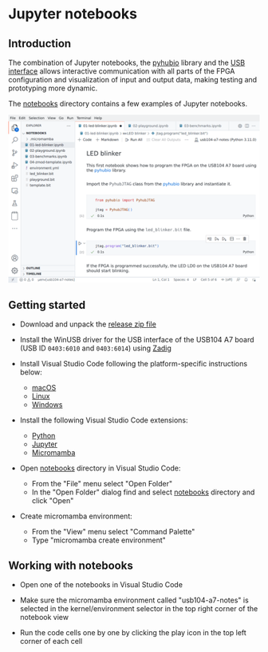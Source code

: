 # Jupyter notebooks

## Introduction

The combination of Jupyter notebooks, the [pyhubio](https://github.com/pavel-demin/pyhubio) library and the [USB interface](/usb-interface/) allows interactive communication with all parts of the FPGA configuration and visualization of input and output data, making testing and prototyping more dynamic.

The [notebooks](https://github.com/pavel-demin/usb104-a7-notes/tree/master/notebooks) directory contains a few examples of Jupyter notebooks.

![Jupyter notebooks](/img/jupyter-notebooks.png)

## Getting started

- Download and unpack the [release zip file](release_file)

- Install the WinUSB driver for the USB interface of the USB104 A7 board (USB ID `0403:6010` and `0403:6014`) using [Zadig](https://zadig.akeo.ie)

- Install Visual Studio Code following the platform-specific instructions below:

  - [macOS](https://code.visualstudio.com/docs/setup/mac)
  - [Linux](https://code.visualstudio.com/docs/setup/linux)
  - [Windows](https://code.visualstudio.com/docs/setup/windows)

- Install the following Visual Studio Code extensions:

  - [Python](https://marketplace.visualstudio.com/items?itemName=ms-python.python)
  - [Jupyter](https://marketplace.visualstudio.com/items?itemName=ms-toolsai.jupyter)
  - [Micromamba](https://marketplace.visualstudio.com/items?itemName=corker.vscode-micromamba)

- Open [notebooks](https://github.com/pavel-demin/usb104-a7-notes/tree/master/notebooks) directory in Visual Studio Code:

  - From the "File" menu select "Open Folder"
  - In the "Open Folder" dialog find and select [notebooks](https://github.com/pavel-demin/usb104-a7-notes/tree/master/notebooks) directory and click "Open"

- Create micromamba environment:
  - From the "View" menu select "Command Palette"
  - Type "micromamba create environment"

## Working with notebooks

- Open one of the notebooks in Visual Studio Code

- Make sure the micromamba environment called "usb104-a7-notes" is selected in the kernel/environment selector in the top right corner of the notebook view

- Run the code cells one by one by clicking the play icon in the top left corner of each cell
